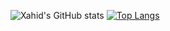 ![Xahid's GitHub stats](https://github-readme.xahidex.com/api?username=xahidex&show_icons=true&theme=algolia)
[![Top Langs](https://github-readme.xahidex.com/api/top-langs/?username=xahidex&layout=compact)](https://github.com/xahidex/XahidEx.Com)
